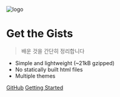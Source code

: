 ![logo](_media/icon.svg)

# <strong>Get the Gists</strong>

> 배운 것을 간단히 정리합니다

- Simple and lightweight (~21kB gzipped)
- No statically built html files
- Multiple themes

[GitHub](https://github.com/docsifyjs/docsify/)
[Getting Started](#docsify)
